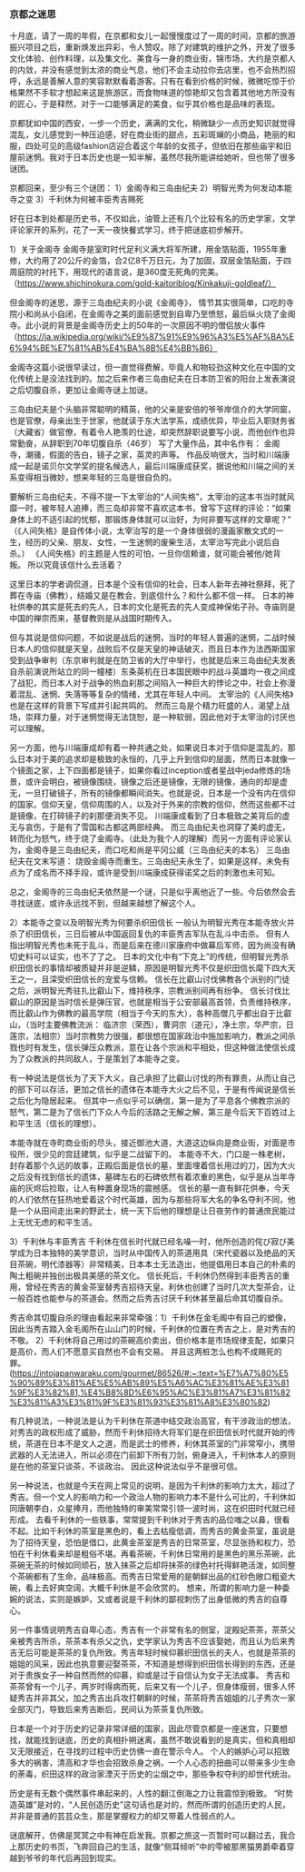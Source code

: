 ### 京都之迷思

十月底，请了一周的年假，在京都和女儿一起慢慢度过了一周的时间，京都的旅游振兴项目之后，重新焕发出异彩，令人赞叹。除了对建筑的维护之外，开发了很多文化体验、创作料理，以及集文化、美食与一身的商业街，锦市场，大约是京都人的内敛，并没有感觉到太浓的商业气息，他们不会主动拉你去店里，也不会热烈招呼，永远是善解人意的笑容默默看着游客。只有在看到价格的时候，微微吃惊于价格果然不手软才想起来这是旅游区，而食物味道的惊艳却又包含着其他地方所没有的匠心，于是释然，对于一口能够满足的美食，似乎其价格也是品味的表现。

京都犹如中国的西安，一步一个历史，满满的文化，稍微缺少一点历史知识就觉得混乱，女儿感觉到一种压迫感，好在商业街的甜点，五彩斑斓的小商品，艳丽的和服，四处可见的高级fashion店迎合着这个年龄的女孩子，但依旧在那些庙宇和旧屋前迷惘。我对于日本历史也是一知半解，虽然尽我所能讲给她听，但也带了很多谜团。

京都回来，至少有三个谜团：
1）金阁寺和三岛由纪夫 2）明智光秀为何发动本能寺之变 3）千利休为何被丰臣秀吉赐死 

好在日本到处都是历史书，不仅如此，油管上还有几个比较有名的历史学家，文学评论家开的系列，花了一天一夜快餐式学习，终于把谜底初步解开。

1）关于金阁寺
金阁寺是室町时代足利义满大将军所建，用金箔贴面，1955年重修，大约用了20公斤的金箔，合2亿8千万日元，为了加固，双层金箔贴面，于四周庭院的衬托下，用现代的语言说，是360度无死角的完美。（https://www.shichinokura.com/gold-kaitoriblog/Kinkakuji-goldleaf/）

但金阁寺的迷思，源于三岛由纪夫的小说《金阁寺》， 情节其实很简单，口吃的寺院小和尚从小自闭，在金阁寺之美的面前感觉到自卑乃至愤怒，最后纵火烧了金阁寺。此小说的背景是金阁寺历史上的50年的一次原因不明的僧侣放火事件（https://ja.wikipedia.org/wiki/%E9%87%91%E9%96%A3%E5%AF%BA%E6%94%BE%E7%81%AB%E4%BA%8B%E4%BB%B6）

金阁寺这篇小说很早读过，但一直觉得费解，毕竟人和物较劲这种文化在中国的文化传统上是没法找到的。加之后来作者三岛由纪夫在日本防卫省的阳台上发表演说之后切腹自杀，更加让金阁寺谜上加谜。

三岛由纪夫是个头脑非常聪明的精英，他的父亲是安倍的爷爷岸信介的大学同窗，也是官僚，母亲出生于世家，他就读于东大法学系，成绩优异，毕业后入职财务省（大藏省）做官僚，有着令人艳羡的仕途，却突然辞职说要写小说，而他创作也异常勤奋，从辞职到70年切腹自杀（46岁） 写了大量作品，其中名作有： 金阁寺，潮骚，假面的告白，镜子之家，英灵的声等。
作品反响很大，当时和川端康成一起是诺贝尔文学奖的提名候选人，最后川端康成获奖，据说他和川端之间的关系变得相当微妙，想来年轻的三岛是很自负的。

要解析三岛由纪夫，不得不提一下太宰治的“人间失格”，太宰治的这本书当时就风靡一时，被年轻人追捧，而三岛却非常不喜欢这本书，曾写下这样的评论：“如果身体上的不适引起的忧郁，那锻炼身体就可以治好，为何非要写这样的文章呢？” （《人间失格》是自传体小说，太宰治写的是一个身体很弱的漫画家散文式的一生，经历的父亲、朋友、女性，一生迷惘的废柴生活，太宰治写完此小说后自杀。）
《人间失格》的主题是人性的可怕，一旦你信赖谁，就可能会被他/她背叛。
所以究竟该信什么去活着？

这里日本的学者调侃道，日本是个没有信仰的社会，日本人新年去神社祭拜，死了葬在寺庙（佛教），结婚又是在教会，到底信什么？和什么都不信一样。
日本的神社供奉的其实是死去的先人，日本的文化是死去的先人变成神保佑子孙。寺庙则是中国的禅宗而来，基督教则是从战国时期传入。

但与其说是信仰问题，不如说是战后的迷惘，当时的年轻人普遍的迷惘，二战时候日本人的信仰就是天皇，战败后不仅是天皇的神话破灭，而且日本作为法西斯国家受到战争审判（东京审判就是在防卫省的大厅中举行，也就是后来三岛由纪夫发表自杀前演说所站立的同一幢楼）东条英机在日本国民眼中的战斗英雄均一夜之间成了战犯，而日本人对于战争的热血刹那之间陷入一种巨大的悖论之中，社会上弥漫着混乱、迷惘、失落等等复杂的情绪，尤其在年轻人中间。
太宰治的《人间失格》也是在这样的背景下写成并引起共鸣的。
然而三岛是个精力旺盛的人，渴望上战场，崇拜力量，对于迷惘觉得无法饶恕，是一种软弱，因此他对于太宰治的讨厌也可以理解。

另一方面，他与川端康成却有着一种共通之处，如果说日本对于信仰是混乱的，那么日本对于美的追求却是极致的永恒的，几乎上升到信仰的层面，然而日本就像一个镜面之家，上下四面都是镜子，如果你看过inception或者星战中jeda修炼的场景，或许会明白，被镜像围绕，镜像之后还是镜像，无限的镜像，通向的却是虚无，一旦打破镜子，所有的镜像都瞬间消失。也就是说，日本是一个没有内在信仰的国家。信仰天皇，信仰周围的人，以及对于外来的宗教的信仰，然而这些都不过是镜像，在打碎镜子的刹那便消失不见。
川端康成看到了日本极致之美背后的虚无与哀伤，于是有了雪国和古都这两部经典。
而三岛由纪夫也洞穿了美的虚无，转而化为怒气，终于烧了金阁寺。（此处为我个人的理解）而另一方面有评论家认为，金阁寺是三岛由纪夫，而口吃和尚是平冈公威（三岛由纪夫的本名） 三岛由纪夫在文末写道： 烧毁金阁寺而重生。三岛由纪夫永生了，如果是这样，未免有点为了成名而不择手段，或许是受到川端康成获得诺奖之后的刺激也未可知。

总之，金阁寺的三岛由纪夫依然是一个谜，只是似乎离他近了一些。今后依然会去寻找谜底，或许永远找不到，但越来越想了解这个人。

2）本能寺之变以及明智光秀为何要杀织田信长
一般认为明智光秀在本能寺放火并杀了织田信长，三日后被从中国返回复仇的丰臣秀吉军队在乱斗中击杀。
但有人指出明智光秀也未死于乱斗，而是后来在德川家康府中做幕后军师，因为尚没有确切史料可以证实，也不了了之。
日本的文化中有“下克上”的传统，但明智光秀杀织田信长的事情却被质疑并非是逆鳞，原因是明智光秀不仅是织田信长麾下四大天王之一，且深受织田信长的宠爱与信赖。
信长在比叡山讨伐佛教各个派别的门徒之后，派明智光秀驻扎比叡山下，维持秩序，宗教派别间再有纷争。
信长讨伐比叡山的原因是当时信长是弹压官，也就是相当于公安部最高首领，负责维持秩序，而比叡山作为佛教的最高学院（相当于今天的东大），各种高僧几乎都出自于比叡山，（当时主要佛教流派： 临济宗（荣西），曹洞宗（道元），净土宗，华严宗，日莲宗，法相宗）当时宗教势力很强，都很想在国家政治中施加影响力，教派之间杀戮也时有发生，信长弹压众教派，意在让各个宗派和平相处，但这种做法使信长成为了众教派的共同敌人，于是策划了本能寺之变。

有一种说法是信长为了天下大义，自己承担了比叡山讨伐的所有罪责，从而让自己的部下可以存活，更加之信长的遗体在本能寺大火之后不见，于是有传闻说是信长之后化为隐居起来。
但其中一点似乎可以确信，第一是为了平息各个佛教宗派的怒气，第二是为了信长门下众人今后的活路之无解之解，第三是今后天下百姓过上和平生活（信长的理想）。

本能寺就在寺町商业街的尽头，接近御池大道，大道这边纵向是商业街，对面是市役所，很少见的宫廷建筑，似乎是二战留下的。
本能寺不大，门口是一株老树，封存着那个久远的故事，正殿后面是信长的墓，里面埋着信长用过的刀，因为大火之后没有找到信长的遗体，墓碑左右的石碑依然有着浓重的黑色，似乎是从当年寺庙的灰烬后捡取，让人有种置身现场的震撼感。
信长的墓一直有鲜花供奉，今天的人们依然在狂热地爱着这个时代英雄，因为与那些将军大名的争名夺利不同，他是一个从田间走出来的野武士，统一天下后他的理想是让日夜劳作的普通庶民能过上无忧无虑的和平生活。

3）千利休与丰臣秀吉
千利休在信长时代就已经名噪一时，他所创造的侘び寂び美学成为日本独特的美学意识，当时从中国传入的茶道用具（宋代瓷器以及绝品的天目茶碗，明代漆器等）非常精美，日本本土无法造出，他提倡用日本自己的朴素的陶土粗碗并独创出极具美感的茶文化。
信长死后，千利休仍然得到丰臣秀吉的重用，曾经在秀吉的黄金茶室替秀吉招待天皇。利休也创建了当时几次大型茶会，让一般百姓也能参与的茶道会。然而之后秀吉讨厌千利休甚至最后命其切腹自杀。

秀吉命其切腹自杀的理由看起来非常牵强：1）千利休在金毛阁中有自己的塑像，因此当秀吉踏入金毛阁所在山山门的时候，千利休的位置在秀吉之上，是对秀吉的不敬。 2）千利休将自己用过的茶碗高价卖出，但价格本是市场规律支配，如果只是高价，而人们不愿意买自然也不会有交易。
并且这两桩怎么也构不成赐死的罪。(https://intojapanwaraku.com/gourmet/86526/#:~:text=%E7%A7%80%E5%90%89%E3%81%AE%E5%AB%89%E5%A6%AC%E3%81%AE%E3%81%9F%E3%82%81,%E4%B8%8D%E6%95%AC%E3%81%A7%E3%81%82%E3%81%A3%E3%81%9F%E3%81%93%E3%81%A8%E3%80%82)

有几种说法，一种说法是认为千利休在茶道中结交政治高官，有干涉政治的想法，对秀吉的政权形成了威胁，然而千利休招待大将军们是在织田信长时代就开始的传统，茶道在日本不是文人之道，而是武士的修养，利休其茶室的门非常窄小，携带武器的人无法进入，所以必须在门前卸下所有刀剑，俯身进入，千利休本人的原则是在他的茶室只谈茶，不谈政治。
因此这种说法似乎不是很可信。

另一种说法，也就是今天在网上常见的说明，是因为千利休的影响力太大，超过了秀吉。但一个文人的影响力和一个政治人物的影响力本不是什么可比的，千利休如同唐朝李白，众星捧月，而他独特的审美常常引领一波时尚，这在织田时代就已经形成。
去看千利休的一些轶事，常常提到千利休对于秀吉的品位嗤之以鼻，很看不起。比如千利休的茶室是黑色的，看上去枯瘦低调，而秀吉的黄金茶室，虽说是为了招待天皇，恐怕是借口，此黄金茶室是秀吉的日常茶室，尽显张扬和权力，恐怕在千利休看来却是粗俗不堪。再看茶碗，千利休日常用的是黑色的黑乐茶碗，此茶碗无茶的时候如同顽石，放入抹茶之后却将抹茶的绿色衬托得鲜艳活泼，如同整个茶碗都有了生命，品味极高。而秀吉日常爱用的是朝鲜出品的红砂色敞口粗瓷大碗，看上去好爽空阔，大概千利休是不会欣赏的。
想来，所谓的影响力是一种委婉的说法，实则是嫉妒，又或者说是千利休的鄙视刺伤了出身低微的秀吉的自尊心。

另一件事情说明秀吉自卑心态，秀吉有一个非常有名的侧室，淀殿妃茶茶，茶茶父亲被秀吉所杀，茶茶本有杀父之仇，史学家认为秀吉不应该娶她，而且认为后来秀吉无后可能是茶茶的复仇所致。秀吉年轻时候仰慕织田信长的夫人，也就是茶茶的姐姐的风采，因此也执意要迎娶茶茶，不知道是想得到织田信长得到的东西，还是对于贵族女子一种自然而然的仰慕，抑或是过于自信认为女子无法成事。
秀吉和茶茶曾有一个儿子，两岁时得病而死，后来又有一个儿子，但身体瘦弱，很多人怀疑秀吉并非其父，加之秀吉出兵攻打朝鲜的时候，茶茶将秀吉姐姐的儿子秀次一家全部灭门，导致后来秀吉断后，民间认为茶茶复仇所致。


日本是一个对于历史的记录非常详细的国家，因此尽管京都是一座迷宫，只要想找，就能找到谜底，历史的真相扑朔迷离，虽然不敢说看到的是真实，但和真相却又无限接近，在寻找的过程中历史仿佛一直在警示今人。
个人的嫉妒心可以招致多大的祸害，清高和才华也会招致杀身之祸，一个人心态的扭曲可以带来多少生命的荼毒，织田这样的政治家湮灭于历史的尘烟之中，那些争权夺利的却世代统治。

历史是有无数个偶然事件串起来的，人性的翻江倒海之力让我震惊到极致。
“时势造英雄”是对的，“人民创造历史”这句话也是对的，然而所谓的创造历史的人民，并非是普通的芸芸众生，那是掌握权力的却又带着人性弱点的人。

谜底解开，仿佛是冥冥之中有神在启发我。京都之旅这一页暂时可以翻过去，我合上那历史的书页，飞奔回自己的生活，就像“侧耳倾听”中的雫被那黑猫男爵牵着穿越到爷爷的年代后再回到现实。



